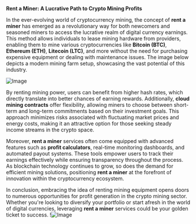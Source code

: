 **Rent a Miner: A Lucrative Path to Crypto Mining Profits**

In the ever-evolving world of cryptocurrency mining, the concept of **rent a miner** has emerged as a revolutionary way for both newcomers and seasoned miners to access the lucrative realm of digital currency earnings. This method allows individuals to lease mining hardware from providers, enabling them to mine various cryptocurrencies like **Bitcoin (BTC)**, **Ethereum (ETH)**, **Litecoin (LTC)**, and more without the need for purchasing expensive equipment or dealing with maintenance issues. The image below depicts a modern mining farm setup, showcasing the vast potential of this industry.

![Image](https://github.com/user-attachments/assets/3be06921-4469-491d-bd37-5f14c53422b7)

By renting mining power, users can benefit from higher hash rates, which directly translate into better chances of earning rewards. Additionally, **cloud mining contracts** offer flexibility, allowing miners to choose between short-term and long-term commitments based on their investment goals. This approach minimizes risks associated with fluctuating market prices and energy costs, making it an attractive option for those seeking steady income streams in the crypto space.

Moreover, **rent a miner** services often come equipped with advanced features such as **profit calculators**, real-time monitoring dashboards, and automated payout systems. These tools empower users to track their earnings effectively while ensuring transparency throughout the process. As blockchain technology continues to grow, so does the demand for efficient mining solutions, positioning **rent a miner** at the forefront of innovation within the cryptocurrency ecosystem.

In conclusion, embracing the idea of renting mining equipment opens doors to numerous opportunities for profit generation in the crypto mining sector. Whether you're looking to diversify your portfolio or start afresh in the world of digital currencies, leveraging **rent a miner** services could be your golden ticket to success. !![Image](https://github.com/user-attachments/assets/3be06921-4469-491d-bd37-5f14c53422b7)